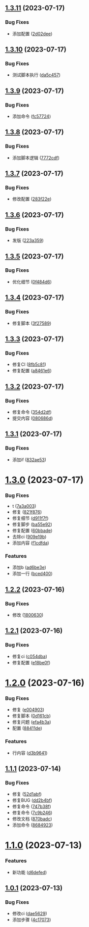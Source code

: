 ## [1.3.11](https://github.com/WumaCoder/gitea-repo/compare/v1.3.10...v1.3.11) (2023-07-17)


### Bug Fixes

* 添加配置 ([2d02dee](https://github.com/WumaCoder/gitea-repo/commit/2d02deeb11d4090fff7ab94e2f150c82785016b0))

## [1.3.10](https://github.com/WumaCoder/gitea-repo/compare/v1.3.9...v1.3.10) (2023-07-17)


### Bug Fixes

* 测试脚本执行 ([da5c457](https://github.com/WumaCoder/gitea-repo/commit/da5c457bc53163e5c7b568316568c8cff8cd0060))

## [1.3.9](https://github.com/WumaCoder/gitea-repo/compare/v1.3.8...v1.3.9) (2023-07-17)


### Bug Fixes

* 添加命令 ([fc57724](https://github.com/WumaCoder/gitea-repo/commit/fc577243de25f03650bcc078d7a90bd08a76ef33))

## [1.3.8](https://github.com/WumaCoder/gitea-repo/compare/v1.3.7...v1.3.8) (2023-07-17)


### Bug Fixes

* 添加脚本逻辑 ([7772cdf](https://github.com/WumaCoder/gitea-repo/commit/7772cdf7df932bc8d51bc3fb035e486424261c0a))

## [1.3.7](https://github.com/WumaCoder/gitea-repo/compare/v1.3.6...v1.3.7) (2023-07-17)


### Bug Fixes

* 修改配置 ([283f22e](https://github.com/WumaCoder/gitea-repo/commit/283f22e87f75d8f736ab4eafad022e204a56e541))

## [1.3.6](https://github.com/WumaCoder/gitea-repo/compare/v1.3.5...v1.3.6) (2023-07-17)


### Bug Fixes

* 发版 ([223a359](https://github.com/WumaCoder/gitea-repo/commit/223a359db7547b9bfcf6bc1182577cb1ad4d35c4))

## [1.3.5](https://github.com/WumaCoder/gitea-repo/compare/v1.3.4...v1.3.5) (2023-07-17)


### Bug Fixes

* 优化细节 ([0f484d6](https://github.com/WumaCoder/gitea-repo/commit/0f484d6385976332fd98bbeeacc1e2946fe47956))

## [1.3.4](https://github.com/WumaCoder/gitea-repo/compare/v1.3.3...v1.3.4) (2023-07-17)


### Bug Fixes

* 修复脚本 ([3f27589](https://github.com/WumaCoder/gitea-repo/commit/3f275896395c5fd37f8e1a67c489e55c0e7bfb8f))

## [1.3.3](https://github.com/WumaCoder/gitea-repo/compare/v1.3.2...v1.3.3) (2023-07-17)


### Bug Fixes

* 修复CI ([8fb5c81](https://github.com/WumaCoder/gitea-repo/commit/8fb5c814d901cc9ba611234975c3960900acca1c))
* 修复配置 ([a8461e6](https://github.com/WumaCoder/gitea-repo/commit/a8461e6bce162da21911b2bce7fd1d7a47a2117a))

## [1.3.2](https://github.com/WumaCoder/gitea-repo/compare/v1.3.1...v1.3.2) (2023-07-17)


### Bug Fixes

* 修复命令 ([354d2df](https://github.com/WumaCoder/gitea-repo/commit/354d2df0d685b80ab715330c3471d22fa15923d1))
* 提交内容 ([080686d](https://github.com/WumaCoder/gitea-repo/commit/080686d65e60f0db1533f22055760ea08f6a1876))

## [1.3.1](https://github.com/WumaCoder/gitea-repo/compare/v1.3.0...v1.3.1) (2023-07-17)


### Bug Fixes

* 添加if ([832ae53](https://github.com/WumaCoder/gitea-repo/commit/832ae5353018d790995fde8c5b0787fa1e9b5498))

# [1.3.0](https://github.com/WumaCoder/gitea-repo/compare/v1.2.2...v1.3.0) (2023-07-17)


### Bug Fixes

* t ([7a3a003](https://github.com/WumaCoder/gitea-repo/commit/7a3a0039b74a9a73c373901b8ab7311693e92dcb))
* 修复 ([821f876](https://github.com/WumaCoder/gitea-repo/commit/821f876c579b6e12df513dddca2c301fbe7febd6))
* 修复细节 ([d911f7f](https://github.com/WumaCoder/gitea-repo/commit/d911f7faba1ac696cae917acf0c908ef0307c816))
* 修复脚步 ([ba55e92](https://github.com/WumaCoder/gitea-repo/commit/ba55e9254e34b64f2b1e4cffc6edb0946e02024e))
* 修复配置 ([60bbade](https://github.com/WumaCoder/gitea-repo/commit/60bbade5dfbbb55a8312342e7fca52ddb1b85352))
* 去除ci ([909e19b](https://github.com/WumaCoder/gitea-repo/commit/909e19b51453ffef0ca48a9bd4ce67737d608b9b))
* 添加内容 ([f1cdfda](https://github.com/WumaCoder/gitea-repo/commit/f1cdfdab51d7174b852be4b7d31b5c0b40da0eb0))


### Features

* 添加b ([ad6be3e](https://github.com/WumaCoder/gitea-repo/commit/ad6be3e34424535704c21ffbc5c8a814725f3033))
* 添加一行 ([bced400](https://github.com/WumaCoder/gitea-repo/commit/bced400b8a303f71f90a4ae1a17814a7496103dc))

## [1.2.2](https://github.com/WumaCoder/gitea-repo/compare/v1.2.1...v1.2.2) (2023-07-16)


### Bug Fixes

* 修改 ([1800630](https://github.com/WumaCoder/gitea-repo/commit/18006303ba9d5d12b9c7c16d72cd6044138ecb43))

## [1.2.1](https://github.com/WumaCoder/gitea-repo/compare/v1.2.0...v1.2.1) (2023-07-16)


### Bug Fixes

* 修复ci ([c054dba](https://github.com/WumaCoder/gitea-repo/commit/c054dbaa033ae5630196ebf8ee213492bddef1ce))
* 修复配置 ([e18be0f](https://github.com/WumaCoder/gitea-repo/commit/e18be0f16ba387c9f69a003e7a659f2635a1ce9e))

# [1.2.0](https://github.com/WumaCoder/gitea-repo/compare/v1.1.1...v1.2.0) (2023-07-16)


### Bug Fixes

* 修复 ([e004903](https://github.com/WumaCoder/gitea-repo/commit/e0049035b92447537c46cfd2d3b459d1365afc47))
* 修复脚本 ([0d161cb](https://github.com/WumaCoder/gitea-repo/commit/0d161cbc5a8615c45b26818133c17405919ffe90))
* 修复问题 ([efa4b3a](https://github.com/WumaCoder/gitea-repo/commit/efa4b3addc03ecf95c6f29fe9d3ab43dfcbe62d5))
* 配置 ([88411de](https://github.com/WumaCoder/gitea-repo/commit/88411de731feb8d9421c6f895311f886672fee68))


### Features

* 行内容 ([d3b9641](https://github.com/WumaCoder/gitea-repo/commit/d3b9641318c736a23d0b1574e1ee26f2624bafb4))

## [1.1.1](https://github.com/WumaCoder/gitea-repo/compare/v1.1.0...v1.1.1) (2023-07-14)


### Bug Fixes

* 修复 ([52d1abf](https://github.com/WumaCoder/gitea-repo/commit/52d1abf1f851e2b624092b87a00becbe0331285e))
* 修复BUG ([dd2b4bf](https://github.com/WumaCoder/gitea-repo/commit/dd2b4bfd9765f3f4c51dc94466e1604320c9832b))
* 修复命令 ([747b38f](https://github.com/WumaCoder/gitea-repo/commit/747b38f1062a78085ee6ee15f7c4586b414a551b))
* 修复命令 ([7c9b246](https://github.com/WumaCoder/gitea-repo/commit/7c9b2461862f588faf59fc626cfee168c7ba36ac))
* 修改文档 ([870badc](https://github.com/WumaCoder/gitea-repo/commit/870badcf8df34774e01e2d1f061f05242924894b))
* 添加命令 ([8684923](https://github.com/WumaCoder/gitea-repo/commit/8684923b753e6b2c6853fbe65e6473da752ae478))

# [1.1.0](https://github.com/WumaCoder/gitea-repo/compare/v1.0.1...v1.1.0) (2023-07-13)


### Features

* 新功能 ([d6defed](https://github.com/WumaCoder/gitea-repo/commit/d6defedce90caf8072b05ff21791de0e50a7dab5))

## [1.0.1](https://github.com/WumaCoder/gitea-repo/compare/v1.0.0...v1.0.1) (2023-07-13)


### Bug Fixes

* 修改ci ([dae5629](https://github.com/WumaCoder/gitea-repo/commit/dae5629c4ac3696f705d4c54bbe68b1d0146a189))
* 添加步骤 ([4c17073](https://github.com/WumaCoder/gitea-repo/commit/4c170735dd228e494251587f8bf5a646c673f53b))
